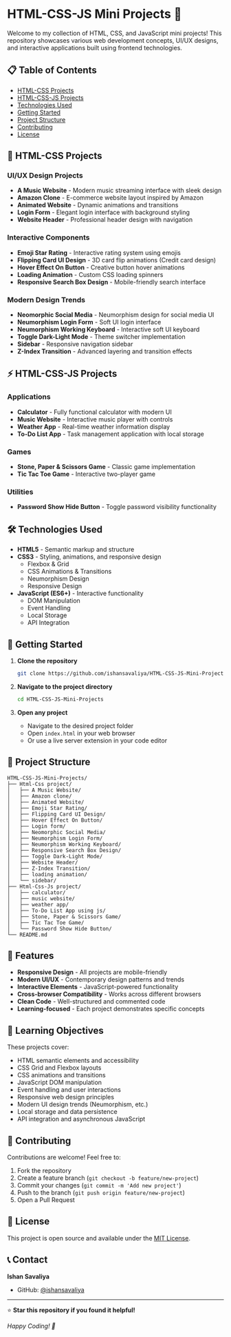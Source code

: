 # HTML-CSS-JS Mini Projects 🚀

Welcome to my collection of HTML, CSS, and JavaScript mini projects! This repository showcases various web development concepts, UI/UX designs, and interactive applications built using frontend technologies.

## 📋 Table of Contents

- [HTML-CSS Projects](#html-css-projects)
- [HTML-CSS-JS Projects](#html-css-js-projects)
- [Technologies Used](#technologies-used)
- [Getting Started](#getting-started)
- [Project Structure](#project-structure)
- [Contributing](#contributing)
- [License](#license)

## 🎨 HTML-CSS Projects

### UI/UX Design Projects

- **A Music Website** - Modern music streaming interface with sleek design
- **Amazon Clone** - E-commerce website layout inspired by Amazon
- **Animated Website** - Dynamic animations and transitions
- **Login Form** - Elegant login interface with background styling
- **Website Header** - Professional header design with navigation

### Interactive Components

- **Emoji Star Rating** - Interactive rating system using emojis
- **Flipping Card UI Design** - 3D card flip animations (Credit card design)
- **Hover Effect On Button** - Creative button hover animations
- **Loading Animation** - Custom CSS loading spinners
- **Responsive Search Box Design** - Mobile-friendly search interface

### Modern Design Trends

- **Neomorphic Social Media** - Neumorphism design for social media UI
- **Neumorphism Login Form** - Soft UI login interface
- **Neumorphism Working Keyboard** - Interactive soft UI keyboard
- **Toggle Dark-Light Mode** - Theme switcher implementation
- **Sidebar** - Responsive navigation sidebar
- **Z-Index Transition** - Advanced layering and transition effects

## ⚡ HTML-CSS-JS Projects

### Applications

- **Calculator** - Fully functional calculator with modern UI
- **Music Website** - Interactive music player with controls
- **Weather App** - Real-time weather information display
- **To-Do List App** - Task management application with local storage

### Games

- **Stone, Paper & Scissors Game** - Classic game implementation
- **Tic Tac Toe Game** - Interactive two-player game

### Utilities

- **Password Show Hide Button** - Toggle password visibility functionality

## 🛠️ Technologies Used

- **HTML5** - Semantic markup and structure
- **CSS3** - Styling, animations, and responsive design
  - Flexbox & Grid
  - CSS Animations & Transitions
  - Neumorphism Design
  - Responsive Design
- **JavaScript (ES6+)** - Interactive functionality
  - DOM Manipulation
  - Event Handling
  - Local Storage
  - API Integration

## 🚀 Getting Started

1. **Clone the repository**

   ```bash
   git clone https://github.com/ishansavaliya/HTML-CSS-JS-Mini-Projects.git
   ```

2. **Navigate to the project directory**

   ```bash
   cd HTML-CSS-JS-Mini-Projects
   ```

3. **Open any project**
   - Navigate to the desired project folder
   - Open `index.html` in your web browser
   - Or use a live server extension in your code editor

## 📁 Project Structure

```
HTML-CSS-JS-Mini-Projects/
├── Html-Css project/
│   ├── A Music Website/
│   ├── Amazon clone/
│   ├── Animated Website/
│   ├── Emoji Star Rating/
│   ├── Flipping Card UI Design/
│   ├── Hover Effect On Button/
│   ├── Login form/
│   ├── Neomorphic Social Media/
│   ├── Neumorphism Login Form/
│   ├── Neumorphism Working Keyboard/
│   ├── Responsive Search Box Design/
│   ├── Toggle Dark-Light Mode/
│   ├── Website Header/
│   ├── Z-Index Transition/
│   ├── loading animation/
│   └── sidebar/
├── Html-Css-Js project/
│   ├── calculator/
│   ├── music website/
│   ├── weather app/
│   ├── To-Do List App using js/
│   ├── Stone, Paper & Scissors Game/
│   ├── Tic Tac Toe Game/
│   └── Password Show Hide Button/
└── README.md
```

## 🌟 Features

- **Responsive Design** - All projects are mobile-friendly
- **Modern UI/UX** - Contemporary design patterns and trends
- **Interactive Elements** - JavaScript-powered functionality
- **Cross-browser Compatibility** - Works across different browsers
- **Clean Code** - Well-structured and commented code
- **Learning-focused** - Each project demonstrates specific concepts

## 🎯 Learning Objectives

These projects cover:

- HTML semantic elements and accessibility
- CSS Grid and Flexbox layouts
- CSS animations and transitions
- JavaScript DOM manipulation
- Event handling and user interactions
- Responsive web design principles
- Modern UI design trends (Neumorphism, etc.)
- Local storage and data persistence
- API integration and asynchronous JavaScript

## 🤝 Contributing

Contributions are welcome! Feel free to:

1. Fork the repository
2. Create a feature branch (`git checkout -b feature/new-project`)
3. Commit your changes (`git commit -m 'Add new project'`)
4. Push to the branch (`git push origin feature/new-project`)
5. Open a Pull Request

## 📄 License

This project is open source and available under the [MIT License](LICENSE).

## 📞 Contact

**Ishan Savaliya**

- GitHub: [@ishansavaliya](https://github.com/ishansavaliya)
---

⭐ **Star this repository if you found it helpful!**

_Happy Coding! 🎉_
